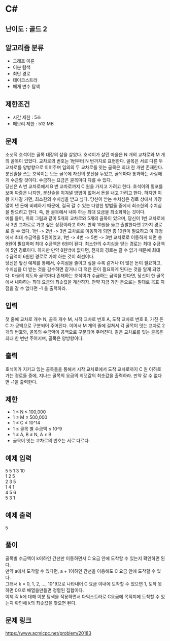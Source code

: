 # C#

## 난이도 : 골드 2

## 알고리즘 분류
  - 그래프 이론
  - 이분 탐색
  - 최단 경로
  - 데이크스트라
  - 매개 변수 탐색

## 제한조건
  - 시간 제한 : 5초
  - 메모리 제한 : 512 MB

## 문제
소싯적 호석이는 골목 대장의 삶을 살았다. 호석이가 살던 마을은 N 개의 교차로와 M 개의 골목이 있었다. 교차로의 번호는 1번부터 N 번까지로 표현한다. 골목은 서로 다른 두 교차로를 양방향으로 이어주며 임의의 두 교차로를 잇는 골목은 최대 한 개만 존재한다. 분신술을 쓰는 호석이는 모든 골목에 자신의 분신을 두었고, 골목마다 통과하는 사람에게 수금할 것이다. 수금하는 요금은 골목마다 다를 수 있다.<br/>
당신은 A 번 교차로에서 B 번 교차로까지 C 원을 가지고 가려고 한다. 호석이의 횡포를 보며 짜증은 나지만, 분신술을 이겨낼 방법이 없어서 돈을 내고 가려고 한다. 하지만 이왕 지나갈 거면, 최소한의 수치심을 받고 싶다. 당신이 받는 수치심은 경로 상에서 가장 많이 낸 돈에 비례하기 때문에, 결국 갈 수 있는 다양한 방법들 중에서 최소한의 수치심을 받으려고 한다. 즉, 한 골목에서 내야 하는 최대 요금을 최소화하는 것이다.<br/>
예를 들어, 위의 그림과 같이 5개의 교차로와 5개의 골목이 있으며, 당신이 1번 교차로에서 3번 교차로로 가고 싶은 상황이라고 하자. 만약 10원을 들고 출발한다면 2가지 경로로 갈 수 있다. 1번 -> 2번 -> 3번 교차로로 이동하게 되면 총 10원이 필요하고 이 과정에서 최대 수금액을 5원이었고, 1번 -> 4번 -> 5번 -> 3번 교차로로 이동하게 되면 총 8원이 필요하며 최대 수금액은 6원이 된다. 최소한의 수치심을 얻는 경로는 최대 수금액이 5인 경로이다. 하지만 만약 8원밖에 없다면, 전자의 경로는 갈 수 없기 때문에 최대 수금액이 6원인 경로로 가야 하는 것이 최선이다.<br/>
당신은 앞선 예제를 통해서, 수치심을 줄이고 싶을 수록 같거나 더 많은 돈이 필요하고, 수치심을 더 받는 것을 감수하면 같거나 더 적은 돈이 필요하게 된다는 것을 알게 되었다. 마을의 지도와 골목마다 존재하는 호석이가 수금하는 금액을 안다면, 당신이 한 골목에서 내야하는 최대 요금의 최솟값을 계산하자. 만약 지금 가진 돈으로는 절대로 목표 지점을 갈 수 없다면 -1 을 출력하라.<br/>


## 입력
첫 줄에 교차로 개수 N, 골목 개수 M, 시작 교차로 번호 A, 도착 교차로 번호 B, 가진 돈 C 가 공백으로 구분되어 주어진다. 이어서 M 개의 줄에 걸쳐서 각 골목이 잇는 교차로 2개의 번호와, 골목의 수금액이 공백으로 구분되어 주어진다. 같은 교차로를 잇는 골목은 최대 한 번만 주어지며, 골목은 양방향이다.<br/>


## 출력
호석이가 지키고 있는 골목들을 통해서 시작 교차로에서 도착 교차로까지 C 원 이하로 가는 경로들 중에, 지나는 골목의 요금의 최댓값의 최솟값을 출력하라. 만약 갈 수 없다면 -1을 출력한다.<br/>


## 제한
  - 1 ≤ N ≤ 100,000
  - 1 ≤ M ≤ 500,000
  - 1 ≤ C ≤ 10^14
  - 1 ≤ 골목 별 수금액 ≤ 10^9
  - 1 ≤ A, B ≤ N, A ≠ B
  - 골목이 잇는 교차로의 번호는 서로 다르다.


## 예제 입력
5 5 1 3 10<br/>
1 2 5<br/>
2 3 5<br/>
1 4 1<br/>
4 5 6<br/>
5 3 1<br/>


## 예제 출력
5<br/>


## 풀이
골목별 수금액이 k이하인 간선만 이동하면서 C 요금 안에 도착할 수 있는지 확인하면 된다.<br/>
만약 a에서 도착할 수 있다면, a + 1이하인 간선을 이용해도 C 요금 안에 도착할 수 있다.<br/>
그래서 k = 0, 1, 2, ..., 10^9으로 나타내어 C 요금 이내에 도착할 수 있으면 1, 도착 못하면 0으로 배열을만들면 정렬된 집합이다.<br/>
이제 각 k에 대해 이분 탐색을 적용하면서 다익스트라로 C요금에 목적지에 도착할 수 있는지 확인해 k의 최솟값을 찾으면 된다.<br/>


## 문제 링크
https://www.acmicpc.net/problem/20183